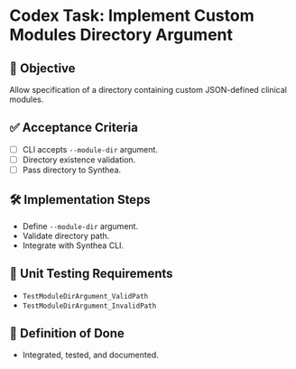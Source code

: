 # Codex Task: Implement Custom Modules Directory Argument

## 🎯 Objective
Allow specification of a directory containing custom JSON-defined clinical modules.

## ✅ Acceptance Criteria
- [ ] CLI accepts `--module-dir` argument.
- [ ] Directory existence validation.
- [ ] Pass directory to Synthea.

## 🛠 Implementation Steps
- Define `--module-dir` argument.
- Validate directory path.
- Integrate with Synthea CLI.

## 🧪 Unit Testing Requirements
- `TestModuleDirArgument_ValidPath`
- `TestModuleDirArgument_InvalidPath`

## 📌 Definition of Done
- Integrated, tested, and documented.